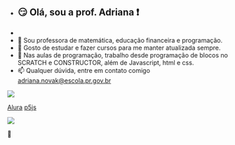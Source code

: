 - ##  :smirk: Olá, sou a prof. Adriana :exclamation:
- 
- :triangular_ruler: Sou professora de matemática, educação financeira e programação.
- :page_facing_up: Gosto de estudar e fazer cursos para me manter atualizada sempre.
- :school: Nas aulas de programação, trabalho desde programação de blocos no SCRATCH e CONSTRUCTOR, além de Javascript, html e css. 
- 📫 Qualquer dúvida, entre em contato comigo adriana.novak@escola.pr.gov.br
          

 <img src="https://cdn.jsdelivr.net/gh/devicons/devicon/icons/github/github-original-wordmark.svg" />

 [Alura](https://www.alura.com.br)
 [p5js](https://p5js.org/)

![](https://img.shields.io/badge/JavaScript-323330?style=for-the-badge&logo=javascript&logoColor=F7DF1E)

:game_die:

          
